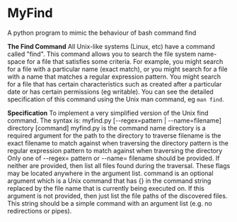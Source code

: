 # MyFind
A python program to mimic the behaviour of bash command find

**The Find Command**
All Unix-like systems (Linux, etc) have a command called "find". This command allows you to search the file system name-space for a file that satisfies some criteria.
For example, you might search for a file with a particular name (exact match), or you might search for a file with a name that matches a regular expression pattern. You might search for a file that has certain characteristics such as created after a particular date or has certain permissions (eg writable).
You can see the detailed specification of this command using the Unix man command, eg `man find`.

**Specification**
To implement a very simplified version of the Unix find command.
The syntax is:
myfind.py [--regex=pattern | --name=filename] directory [command]
myfind.py is the command name
directory is a required argument for the path to the directory to traverse
filename is the exact filename to match against when traversing the directory
pattern is the regular expression pattern to match against when traversing the
directory
Only one of --regex= pattern or --name= filename should be provided. If
neither are provided, then list all files found during the traversal. These flags may be
located anywhere in the argument list.
command is an optional argument which is a Unix command that has {} in the
command string replaced by the file name that is currently being executed on. If this
argument is not provided, then just list the file paths of the discovered files. This
string should be a simple command with an argument list (e.g. no redirections or
pipes).